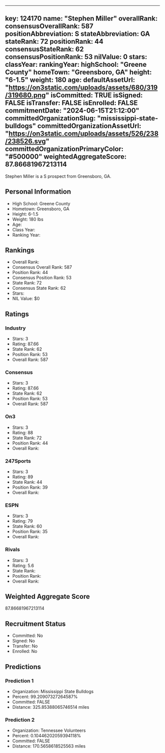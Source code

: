 ---
  key: 124170
  name: "Stephen Miller"
  overallRank: 
  consensusOverallRank: 587
  positionAbbreviation: S
  stateAbbreviation: GA
  stateRank: 72
  positionRank: 44
  consensusStateRank: 62
  consensusPositionRank: 53
  nilValue: 0
  stars: 
  classYear: 
  rankingYear: 
  highSchool: "Greene County"
  homeTown: "Greensboro, GA"
  height: "6-1.5"
  weight: 180
  age: 
  defaultAssetUrl: "https://on3static.com/uploads/assets/680/319/319680.png"
  isCommitted: TRUE
  isSigned: FALSE
  isTransfer: FALSE
  isEnrolled: FALSE
  commitmentDate: "2024-06-15T21:12:00"
  committedOrganizationSlug: "mississippi-state-bulldogs"
  committedOrganizationAssetUrl: "https://on3static.com/uploads/assets/526/238/238526.svg"
  committedOrganizationPrimaryColor: "#500000"
  weightedAggregateScore: 87.86681967213114
  ---
  
  Stephen Miller is a S prospect from Greensboro, GA.
  
  ## Personal Information
  - High School: Greene County
  - Hometown: Greensboro, GA
  - Height: 6-1.5
  - Weight: 180 lbs
  - Age: 
  - Class Year: 
  - Ranking Year: 
  
  ## Rankings
  - Overall Rank: 
  - Consensus Overall Rank: 587
  - Position Rank: 44
  - Consensus Position Rank: 53
  - State Rank: 72
  - Consensus State Rank: 62
  - Stars: 
  - NIL Value: $0
  
  ## Ratings
  
  ### Industry
  - Stars: 3
  - Rating: 87.66
  - State Rank: 62
  - Position Rank: 53
  - Overall Rank: 587
  
  ### Consensus
  - Stars: 3
  - Rating: 87.66
  - State Rank: 62
  - Position Rank: 53
  - Overall Rank: 587
  
  ### On3
  - Stars: 3
  - Rating: 88
  - State Rank: 72
  - Position Rank: 44
  - Overall Rank: 
  
  ### 247Sports
  - Stars: 3
  - Rating: 89
  - State Rank: 44
  - Position Rank: 39
  - Overall Rank: 
  
  ### ESPN
  - Stars: 3
  - Rating: 79
  - State Rank: 60
  - Position Rank: 35
  - Overall Rank: 
  
  ### Rivals
  - Stars: 3
  - Rating: 5.6
  - State Rank: 
  - Position Rank: 
  - Overall Rank: 
  
  ## Weighted Aggregate Score
  87.86681967213114
  
  ## Recruitment Status
  - Committed: No
  - Signed: No
  - Transfer: No
  - Enrolled: No
  
  
  
  ## Predictions
  
  ### Prediction 1
  - Organization: Mississippi State Bulldogs
  - Percent: 99.20907327264587%
  - Committed: FALSE
  - Distance: 325.85388065746514 miles
  
  ### Prediction 2
  - Organization: Tennessee Volunteers
  - Percent: 0.10446202059394118%
  - Committed: FALSE
  - Distance: 170.5658618525563 miles
  